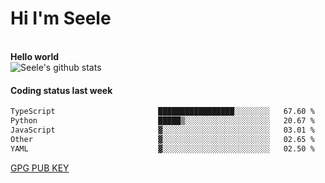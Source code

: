<h1>Hi I'm Seele</h1>
<br>
<b> Hello world</b>
<br>
<img src="https://github-readme-stats-eight-jade.vercel.app/api?username=Seele0oO&show_icons=true&icon_color=0366d6&bg_color=ffffff&hide_title=true&hide=contribs&include_all_commits=true" alt="Seele's github stats"/>
<br>

<h4>Coding status last week </h4>

<!--START_SECTION:waka-->

```txt
TypeScript                       █████████████████░░░░░░░░   67.60 %
Python                           █████▒░░░░░░░░░░░░░░░░░░░   20.67 %
JavaScript                       ▓░░░░░░░░░░░░░░░░░░░░░░░░   03.01 %
Other                            ▓░░░░░░░░░░░░░░░░░░░░░░░░   02.65 %
YAML                             ▓░░░░░░░░░░░░░░░░░░░░░░░░   02.50 %
```

<!--END_SECTION:waka-->



[GPG PUB KEY](https://keys.openpgp.org/vks/v1/by-fingerprint/3FCE91BF5B9666B55B67213C4C57B7824A5B6680)

